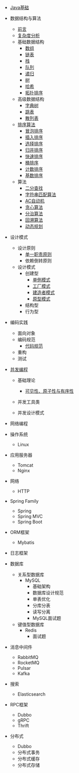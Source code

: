
- [Java基础](./docs/Java基础.md)

- 数据结构与算法
  - [前言](./docs/Java基础.md)
  - [复杂度分析](./docs/algorithm/复杂度分析.md)
  - 基础数据结构
    - [数组](./docs/algorithm/数组.md)
    - [链表](./docs/algorithm/链表.md)
    - [栈](./docs/algorithm/栈.md)
    - [队列](./docs/algorithm/队列.md)
    - [递归](./docs/algorithm/递归.md)
    - [树](./docs/algorithm/树.md)
    - [哈希](./docs/algorithm/哈希.md)
    - [拓扑排序](./docs/algorithm/拓扑排序.md)
  - 高级数据结构
    - [字典树](./docs/algorithm/字典树.md)
    - [跳表](./docs/algorithm/跳表.md)
    - [散列表](./docs/algorithm/散列表.md)
  - [排序算法](./docs/algorithm/排序算法.md)
    - [冒泡排序](./docs/algorithm/冒泡排序.md)
    - [插入排序](./docs/algorithm/插入排序.md)
    - [选择排序](./docs/algorithm/选择排序.md)
    - [归并排序](./docs/algorithm/归并排序.md)
    - [快速排序](./docs/algorithm/快速排序.md)
    - [桶排序](./docs/algorithm/桶排序.md)
    - [计数排序](./docs/algorithm/计数排序.md)
    - [基数排序](./docs/algorithm/基数排序.md)
  - 算法
    - [二分查找](./docs/algorithm/二分查找.md)
    - [字符串匹配算法](./docs/algorithm/字符串匹配算法.md)
    - [AC自动机](./docs/algorithm/AC自动机.md)
    - [贪心算法](./docs/algorithm/贪心算法.md)
    - [分治算法](./docs/algorithm/分治算法.md)
    - [回溯算法](./docs/algorithm/回溯算法.md)
    - [动态规划](./docs/algorithm/动态规划.md)
- 设计模式

  - 设计原则
    - [单一职责原则](./docs/designPattern/designPrinciple/单一职责原则.md)	
    - 依赖倒转原则
  - 设计模式
    - 创建型
      - [单例模式](./docs/designPattern/designPattern/单例模式.md)
      - [工厂模式](./docs/designPattern/designPattern/工厂模式.md)
      - [建造者模式](./docs/designPattern/designPattern/建造者模式.md)	
      - [原型模式](./docs/designPattern/designPattern/原型模式.md)
    - 结构型
    - 行为型


- 编码实践

  - 面向对象
  - 编码规范
    - [代码规范](./docs/cleanCode/specification/代码规范.md)
  - 重构
  - 测试
- [并发编程](./docs/concurrent/并发编程.md)
  - 基础理论

    - [可见性、原子性与有序性](./docs/concurrent/可见性、原子性与有序性.md)
  - 并发工具类
  - 并发设计模式
- 网络编程


- 操作系统

  * Linux
- 应用服务器

  * Tomcat
  * Nginx
- 网络

  - HTTP


- Spring Family

  - Spring
  - Spring MVC
  - Spring Boot

- ORM框架
  - Mybatis


- 日志框架
- 数据库
  * 关系型数据库
    * MySQL
      * 基础架构
      * 数据库设计规范
      * 单表优化
      * 分库分表
      * 读写分离
      * MySQL面试题
  * 键值型数据库
    * Redis
      * 面试题
- 消息中间件

  * RabbitMQ
  * RocketMQ
  * Pulsar
  * Kafka
- 搜索

  * Elasticsearch
- RPC框架

  - Dubbo 
  - gRPC 
  - Thrift
- 分布式

  * Dubbo
  * 分布式事务
  * 分布式缓存
  * 分布式存储